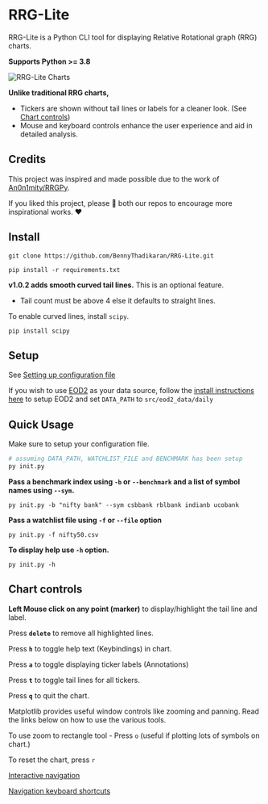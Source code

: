 # RRG-Lite

RRG-Lite is a Python CLI tool for displaying Relative Rotational graph (RRG) charts.

**Supports Python >= 3.8**

![RRG-Lite Charts](https://res.cloudinary.com/doyu4uovr/image/upload/s--fElRzmKh--/c_scale,f_auto,w_800/v1730368322/RRG-Lite/RRG-Lite-main_wrkwjk.png)

**Unlike traditional RRG charts,**

- Tickers are shown without tail lines or labels for a cleaner look. (See [Chart controls](#chart-controls))
- Mouse and keyboard controls enhance the user experience and aid in detailed analysis.

## Credits

This project was inspired and made possible due to the work of [An0n1mity/RRGPy](https://github.com/An0n1mity/RRGPy).

If you liked this project, please :star2: both our repos to encourage more inspirational works. :heart:

## Install

`git clone https://github.com/BennyThadikaran/RRG-Lite.git`

`pip install -r requirements.txt`

**v1.0.2 adds smooth curved tail lines.** This is an optional feature.

- Tail count must be above 4 else it defaults to straight lines.

To enable curved lines, install `scipy`.

`pip install scipy`

## Setup

See [Setting up configuration file](https://github.com/BennyThadikaran/RRG-Lite/wiki/Setup)

If you wish to use [EOD2](https://github.com/BennyThadikaran/eod2) as your data source, follow the [install instructions here](https://github.com/BennyThadikaran/eod2/wiki/Installation) to setup EOD2 and set `DATA_PATH` to `src/eod2_data/daily`

## Quick Usage

Make sure to setup your configuration file.

```bash
# assuming DATA_PATH, WATCHLIST_FILE and BENCHMARK has been setup
py init.py
```

**Pass a benchmark index using `-b` or `--benchmark` and a list of symbol names using `--sym`.**

`py init.py -b "nifty bank" --sym csbbank rblbank indianb ucobank`

**Pass a watchlist file using `-f` or `--file` option**

`py init.py -f nifty50.csv`

**To display help use `-h` option.**

`py init.py -h`

## Chart controls

**Left Mouse click on any point (marker)** to display/highlight the tail line and label.

Press **`delete`** to remove all highlighted lines.

Press **`h`** to toggle help text (Keybindings) in chart.

Press **`a`** to toggle displaying ticker labels (Annotations)

Press **`t`** to toggle tail lines for all tickers.

Press **`q`** to quit the chart.

Matplotlib provides useful window controls like zooming and panning. Read the links below on how to use the various tools.

To use zoom to rectangle tool - Press `o` (useful if plotting lots of symbols on chart.)

To reset the chart, press `r`

[Interactive navigation](https://matplotlib.org/stable/users/explain/figure/interactive.html#interactive-navigation)

[Navigation keyboard shortcuts](https://matplotlib.org/stable/users/explain/figure/interactive.html#navigation-keyboard-shortcuts)
